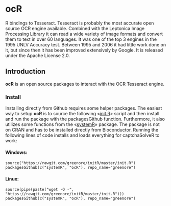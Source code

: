 ocR
===

R bindings to Tesseract. Tesseract is probably the most accurate open source OCR
engine available. Combined with the Leptonica Image Processing Library it can
read a wide variety of image formats and convert them to text in over 60 languages.
It was one of the top 3 engines in the 1995 UNLV Accuracy test. Between 1995
and 2006 it had little work done on it, but since then it has been improved
extensively by Google. It is released under the Apache License 2.0.


## Introduction
__ocR__ is an open source packages to interact with the OCR Tesseract engine.

### Install 

Installing directly from Github requires some helper packages. The easiest way to setup __ocR__ is to source the following «[init.R][1]» script and then install and run the package with the packagesGithub function. Furthermore, it also utilizes some functions from the «[systemR][2]» package. The package is not on CRAN and has to be installed directly from Bioconductor. Running the following lines of code installs and loads everything for captchaSolveR to work:

#### Windows:
```
source("https://rawgit.com/greenore/initR/master/init.R")
packagesGithub(c("systemR", "ocR"), repo_name="greenore")
```

#### Linux:
```
source(pipe(paste("wget -O -", "https://rawgit.com/greenore/initR/master/init.R")))
packagesGithub(c("systemR", "ocR"), repo_name="greenore")
```


[1]: https://github.com/greenore/initR/blob/master/init.R
[2]: https://github.com/greenore/systemR
